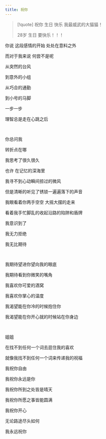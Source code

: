 ```yaml
---
title: 祝你
---
```


> [!quote] 祝你 生日 快乐
> 我最威武的大猫猫！
> 
> 28岁 生日 要快乐！！！

你说 这段感情的开始 处处在意料之外

而对于我来说 何尝不是呢

从突然的台风

到意外的小组

从巧合的通勤

到小号的马脚

一步一步

理智总是走在心跳之后

<br>

你总问我

转折点在哪

我思考了很久很久

也许 在记忆的深海里

我寻不到心动瞬间掠过的微风

但是清晰的听见了锈锁一遍遍落下的声音

我眼看着你两手空空 大摇大摆的走来

看着我手忙脚乱的收起沿路的陷阱和盾牌

我意识到了

我无力拒绝

我无比期待

<br>

我期待望进你望向我的眼底

我期待看到你微笑的嘴角

我喜欢你可爱的酒窝

我喜欢你掌心的温度

我渴望能在你冷的时候抱住你

我渴望能在你开心就的时候站在你身边

<br>

姐姐

在找不到任何一个词去逛住我的喜欢

就像我找不到任何一个词来传递我的祝福

我祝你自由

我祝你永远是你

我祝你所到之处皆是晴天

我祝你所愿之事皆能圆满

我祝你开心

无论路途尽头如何

我永远祝你
